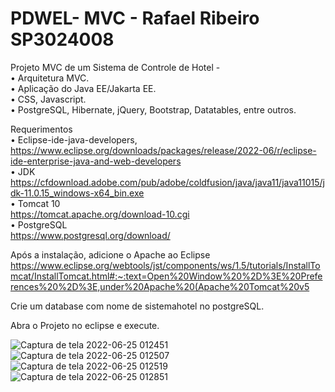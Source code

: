 # PDWEL- MVC - Rafael Ribeiro SP3024008  
Projeto MVC de um Sistema de Controle de Hotel -  
• Arquitetura MVC.  
• Aplicação do Java EE/Jakarta EE.  
• CSS, Javascript.  
• PostgreSQL, Hibernate, jQuery, Bootstrap, Datatables, entre outros.  

Requerimentos  
• Eclipse-ide-java-developers,   
https://www.eclipse.org/downloads/packages/release/2022-06/r/eclipse-ide-enterprise-java-and-web-developers  
• JDK   
https://cfdownload.adobe.com/pub/adobe/coldfusion/java/java11/java11015/jdk-11.0.15_windows-x64_bin.exe  
• Tomcat 10  
https://tomcat.apache.org/download-10.cgi   
• PostgreSQL  
https://www.postgresql.org/download/   

Após a instalação, adicione o Apache ao Eclipse 
https://www.eclipse.org/webtools/jst/components/ws/1.5/tutorials/InstallTomcat/InstallTomcat.html#:~:text=Open%20Window%20%2D%3E%20Preferences%20%2D%3E,under%20Apache%20(Apache%20Tomcat%20v5  

Crie um database com nome de sistemahotel no postgreSQL.  

Abra o Projeto no eclipse e execute.  

![Captura de tela 2022-06-25 012451](https://user-images.githubusercontent.com/54046383/175757945-d06dd21a-6f6a-41d1-806e-38ef058bb8ab.png)  
![Captura de tela 2022-06-25 012507](https://user-images.githubusercontent.com/54046383/175757950-10407a43-be73-4dc8-b702-7a036a9c2b9e.png)
![Captura de tela 2022-06-25 012519](https://user-images.githubusercontent.com/54046383/175757952-455e0d5a-3d65-44f1-b804-b4ffd59af861.png)
![Captura de tela 2022-06-25 012851](https://user-images.githubusercontent.com/54046383/175757983-606be96f-0844-4002-92fa-8831ad67cc12.png)
